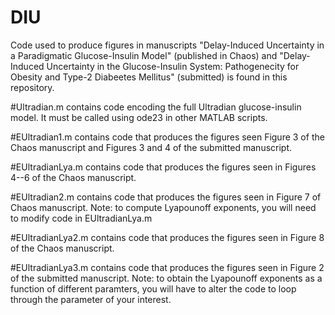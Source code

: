# DIU
Code used to produce figures in manuscripts "Delay-Induced Uncertainty in a Paradigmatic Glucose-Insulin Model" (published in Chaos) and "Delay-Induced Uncertainty in the Glucose-Insulin System: Pathogenecity for Obesity and Type-2 Diabeetes Mellitus" (submitted) is found in this repository.

#Ultradian.m contains code encoding the full Ultradian glucose-insulin model.  It must be called using ode23 in other MATLAB scripts.

#EUltradian1.m contains code that produces the figures seen Figure 3 of the Chaos manuscript and Figures 3 and 4 of the submitted manuscript.

#EUltradianLya.m contains code that produces the figures seen in Figures 4--6 of the Chaos manuscript.

#EUltradian2.m contains code that produces the figures seen in Figure 7 of Chaos manuscript.  Note:  to compute Lyapounoff exponents, you will need to modify code in EUltradianLya.m

#EUltradianLya2.m contains code that produces the figures seen in Figure 8 of the Chaos manuscript.

#EUltradianLya3.m contains code that produces the figures seen in Figure 2 of the submitted manuscript.  Note:  to obtain the Lyapounoff exponents as a function of different paramters, you will have to alter the code to loop through the parameter of your interest.
